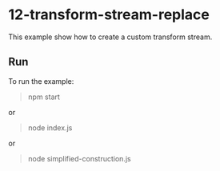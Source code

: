# 12-transform-stream-replace

This example show how to create a custom transform stream.

## Run

To run the example:

> npm start

or

> node index.js

or

> node simplified-construction.js